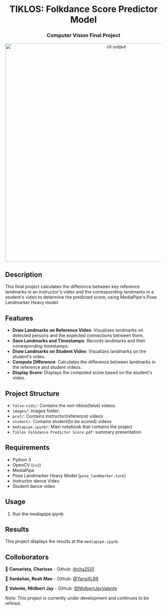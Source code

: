 <h1 align="center">TIKLOS: Folkdance Score Predictor Model</h1>
<h3 align="center">Computer Vision Final Project</h3>

<p align="center">
  <img width="700" src="" alt="cli output"/>
</p>

## Description

This final project calculates the difference between key reference landmarks in an instructor's video and the corresponding landmarks in a student's video to determine the predicted score, using MediaPipe's Pose Landmarker Heavy model.


## Features

- **Draw Landmarks on Reference Video**: Visualizes landmarks on detected persons and the expected connections between them.
- **Save Landmarks and Timestamps**: Records landmarks and their corresponding timestamps.
- **Draw Landmarks on Student Video**: Visualizes landmarks on the student's video.
- **Compute Difference**: Calculates the difference between landmarks in the reference and student videos.
- **Display Score**: Displays the computed score based on the student's video.

## Project Structure

- `false-vids/`: Contains the non-tiklos(false) videos
- `images/`: images folder.
- `prof/`: Contains instructor(reference) videos
- `student/`: Contains student(to be scored) videos
- `mediapipe.ipynb/`: Main notebook that contains the project 
- `Tiklos Folkdance Predictor Score.pdf`: summary presentation

## Requirements

- Python 3
- OpenCV (`cv2`)
- MediaPipe
- Pose Landmarker Heavy Model (`pose_landmarker.task`)
- Instructor dance Video
- Student dance video


## Usage

1. Run the mediapipe.ipynb 

## Results

This project displays the results at the `mediapipe.ipynb`.

## Colloborators

👤 **Camarista, Charisse** - Github: [@cha2501](https://github.com/cha2501)


👤 **Sardañas, Reah Mae** - Github: [@YangXLR8](https://github.com/YangXLR8)

👤 **Valente, Nhilbert Jay** - Github: [@NhilbertJayValente](https://github.com/NhilbertJayValente)


Note: This project is currently under development and continues to be refined.
